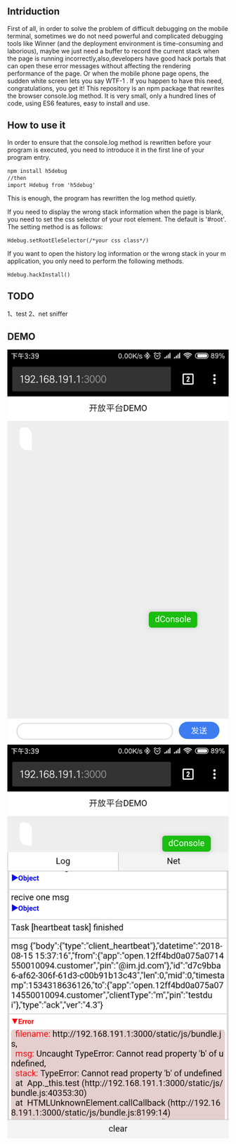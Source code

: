 ## Intriduction
   First of all, in order to solve the problem of difficult debugging on the mobile terminal, sometimes we do not need powerful and complicated debugging tools like Winner (and the deployment environment is time-consuming and laborious), maybe we just need a buffer to record the current stack when the page is running incorrectly,also,developers have good hack portals that can open these error messages without affecting the rendering performance of the page. Or when the mobile phone page opens, the sudden white screen lets you say WTF-1 .
  If you happen to have this need, congratulations, you get it!
This repository is an npm package that rewrites the browser console.log method. It is very small, only a hundred lines of code, using ES6 features, easy to install and use.
## How to use it
In order to ensure that the console.log method is rewritten before your program is executed, you need to introduce it in the first line of your program entry.
```
npm install h5debug
//then
import Hdebug from 'h5debug'
```
This is enough, the program has rewritten the log method quietly.

If you need to display the wrong stack information when the page is blank, you need to set the css selector of your root element. The default is '#root'. The setting method is as follows:
```
Hdebug.setRootEleSelector(/*your css class*/)
```
If you want to open the history log information or the wrong stack in your m application, you only need to perform the following methods.
```
Hdebug.hackInstall()
```
## TODO
1、test
2、net sniffer

## DEMO
![eg1](https://raw.githubusercontent.com/whitemiaool/mconsole/master/doc/TimLine%E5%9B%BE%E7%89%8720180815155411.png)
![eg2](https://raw.githubusercontent.com/whitemiaool/mconsole/master/doc/TimLine%E5%9B%BE%E7%89%8720180815155508.png)